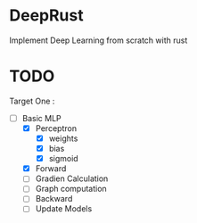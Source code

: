 # DeepRust
Implement Deep Learning from scratch with rust

# TODO

Target One :
- [ ] Basic MLP
    - [X] Perceptron
        - [X] weights
        - [X] bias
        - [X] sigmoid
    - [X] Forward
    - [ ] Gradien Calculation
    - [ ] Graph computation
    - [ ] Backward
    - [ ] Update Models
